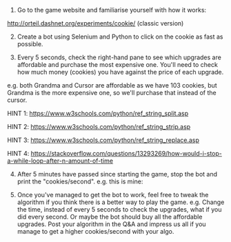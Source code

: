 1. Go to the game website and familiarise yourself with how it works:

http://orteil.dashnet.org/experiments/cookie/ (classic version)

2. Create a bot using Selenium and Python to click on the cookie as fast as possible.


3. Every 5 seconds, check the right-hand pane to see which upgrades are affordable and purchase the most expensive one. You'll need to check how much money (cookies) you have against the price of each upgrade.

e.g. both Grandma and Cursor are affordable as we have 103 cookies, but Grandma is the more expensive one, so we'll purchase that instead of the cursor.


HINT 1: https://www.w3schools.com/python/ref_string_split.asp

HINT 2: https://www.w3schools.com/python/ref_string_strip.asp

HINT 3: https://www.w3schools.com/python/ref_string_replace.asp

HINT 4: https://stackoverflow.com/questions/13293269/how-would-i-stop-a-while-loop-after-n-amount-of-time

4. After 5 minutes have passed since starting the game, stop the bot and print the "cookies/second". e.g. this is mine:

5. Once you've managed to get the bot to work, feel free to tweak the algorithm if you think there is a better way to play the game. e.g. Change the time, instead of every 5 seconds to check the upgrades, what if you did every second. Or maybe the bot should buy all the affordable upgrades. Post your algorithm in the Q&A and impress us all if you manage to get a higher cookies/second with your algo.

